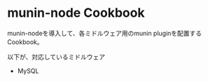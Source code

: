 munin-node Cookbook
============================

munin-nodeを導入して、各ミドルウェア用のmunin pluginを配置するCookbook。

以下が、対応しているミドルウェア

- MySQL

